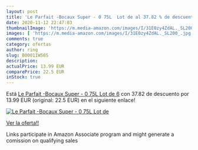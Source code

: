 ```yaml
---
layout: post
title: 'Le Parfait -Bocaux Super - 0 75L  Lot de al 37.82 % de descuento'
date: 2020-11-12 22:47:03
thumbnailImage: 'https://m.media-amazon.com/images/I/31E0zy4ZdAL._SL200_.jpg'
images: [ 'https://m.media-amazon.com/images/I/31E0zy4ZdAL._SL200_.jpg' ]
comments: true
category: ofertas
author: ring
slug: B0001IW56S
description:
actualPrice: 13.99 EUR
comparePrice: 22.5 EUR
inStock: true
---
```


Está [Le Parfait -Bocaux Super - 0 75L  Lot de 6](https://www.amazon.fr/dp/B0001IW56S/?tag=tolees0d-21) con 37.82 de descuento por 13.99 EUR (original: 22.5 EUR) en el siguiente enlace!

[![Le Parfait -Bocaux Super - 0 75L  Lot de](https://m.media-amazon.com/images/I/31E0zy4ZdAL._SL200_.jpg)](https://www.amazon.fr/dp/B0001IW56S/?tag=tolees0d-21)

[Ver la oferta!!](https://www.amazon.fr/dp/B0001IW56S/?tag=tolees0d-21)

Links participate in Amazon Associate program and might generate a comission on qualifying sales


